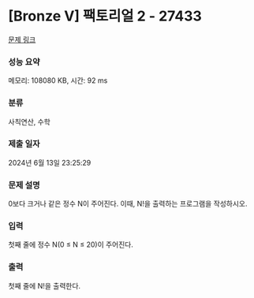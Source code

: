 # [Bronze V] 팩토리얼 2 - 27433 

[문제 링크](https://www.acmicpc.net/problem/27433) 

### 성능 요약

메모리: 108080 KB, 시간: 92 ms

### 분류

사칙연산, 수학

### 제출 일자

2024년 6월 13일 23:25:29

### 문제 설명

<p>0보다 크거나 같은 정수 N이 주어진다. 이때, N!을 출력하는 프로그램을 작성하시오.</p>

### 입력 

 <p>첫째 줄에 정수 N(0 ≤ N ≤ 20)이 주어진다.</p>

### 출력 

 <p>첫째 줄에 N!을 출력한다.</p>

